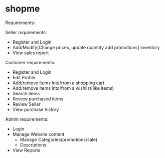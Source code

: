 # shopme

Requirements:

Seller requirements:
- Register and Login
- Add/Modify[Change prices, update quantity add promotions] inventory
- View sales report

Customer requirements:
- Register and Login
- Edit Profile
- Add/remove items into/from a shopping cart
- Add/remove items into/from a wishlist(like items)
- Search items
- Review purchased items
- Review Seller
- View purchase history


Admin requirements:
- Login
- Manage Website content
  - Manage Categories(promotions/sale)
  - Descriptions
- View Reports 

